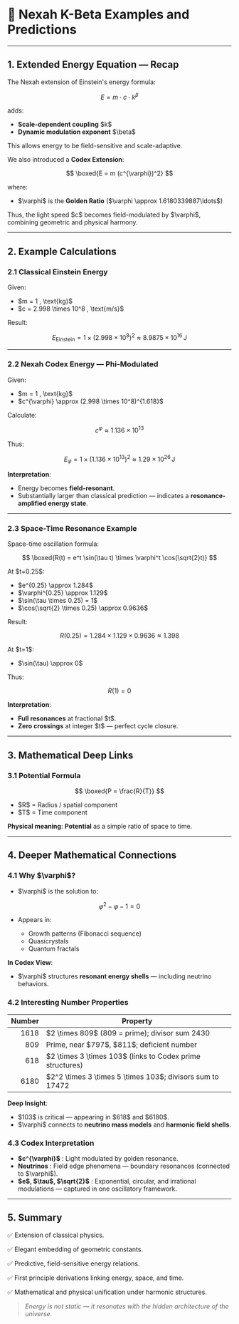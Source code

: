 # 📘 Nexah K-Beta Examples and Predictions

---

## 1. Extended Energy Equation — Recap

The Nexah extension of Einstein's energy formula:

$$
E = m \cdot c \cdot k^{\beta}
$$

adds:

* **Scale-dependent coupling** \$k\$
* **Dynamic modulation exponent** \$\beta\$

This allows energy to be field-sensitive and scale-adaptive.

We also introduced a **Codex Extension**:

$$
\boxed{E = m (c^{\varphi})^2}
$$

where:

* \$\varphi\$ is the **Golden Ratio** (\$\varphi \approx 1.6180339887\ldots\$)

Thus, the light speed \$c\$ becomes field-modulated by \$\varphi\$, combining geometric and physical harmony.

---

## 2. Example Calculations

### 2.1 Classical Einstein Energy

Given:

* \$m = 1 , \text{kg}\$
* \$c = 2.998 \times 10^8 , \text{m/s}\$

Result:

$$
E_{\text{Einstein}} = 1 \times (2.998 \times 10^8)^2 \approx 8.9875 \times 10^{16} \, \text{J}
$$

---

### 2.2 Nexah Codex Energy — Phi-Modulated

Given:

* \$m = 1 , \text{kg}\$
* \$c^{\varphi} \approx (2.998 \times 10^8)^{1.618}\$

Calculate:

$$
c^{\varphi} \approx 1.136 \times 10^{13}
$$

Thus:

$$
E_{\varphi} = 1 \times (1.136 \times 10^{13})^2 \approx 1.29 \times 10^{26} \, \text{J}
$$

**Interpretation**:

* Energy becomes **field-resonant**.
* Substantially larger than classical prediction — indicates a **resonance-amplified energy state**.

---

### 2.3 Space-Time Resonance Example

Space-time oscillation formula:

$$
\boxed{R(t) = e^t \sin(\tau t) \times \varphi^t \cos(\sqrt{2}t)}
$$

At \$t=0.25\$:

* \$e^{0.25} \approx 1.284\$
* \$\varphi^{0.25} \approx 1.129\$
* \$\sin(\tau \times 0.25) = 1\$
* \$\cos(\sqrt{2} \times 0.25) \approx 0.9636\$

Result:

$$
R(0.25) = 1.284 \times 1.129 \times 0.9636 \approx 1.398
$$

At \$t=1\$:

* \$\sin(\tau) \approx 0\$

Thus:

$$
R(1) = 0
$$

**Interpretation**:

* **Full resonances** at fractional \$t\$.
* **Zero crossings** at integer \$t\$ — perfect cycle closure.

---

## 3. Mathematical Deep Links

### 3.1 Potential Formula

$$
\boxed{P = \frac{R}{T}}
$$

* \$R\$ = Radius / spatial component
* \$T\$ = Time component

**Physical meaning**: **Potential** as a simple ratio of space to time.

---

## 4. Deeper Mathematical Connections

### 4.1 Why \$\varphi\$?

* \$\varphi\$ is the solution to:

$$
\varphi^2 - \varphi - 1 = 0
$$

* Appears in:

  * Growth patterns (Fibonacci sequence)
  * Quasicrystals
  * Quantum fractals

**In Codex View**:

* \$\varphi\$ structures **resonant energy shells** — including neutrino behaviors.

### 4.2 Interesting Number Properties

| Number | Property                                                    |
| -----: | ----------------------------------------------------------- |
|   1618 | \$2 \times 809\$ (809 = prime); divisor sum 2430            |
|    809 | Prime, near \$797\$, \$811\$; deficient number              |
|    618 | \$2 \times 3 \times 103\$ (links to Codex prime structures) |
|   6180 | \$2^2 \times 3 \times 5 \times 103\$; divisors sum to 17472 |

**Deep Insight**:

* \$103\$ is critical — appearing in \$618\$ and \$6180\$.
* \$\varphi\$ connects to **neutrino mass models** and **harmonic field shells**.

### 4.3 Codex Interpretation

* **\$c^{\varphi}\$** : Light modulated by golden resonance.
* **Neutrinos** : Field edge phenomena — boundary resonances (connected to \$\varphi\$).
* **\$e\$, \$\tau\$, \$\sqrt{2}\$** : Exponential, circular, and irrational modulations — captured in one oscillatory framework.

---

## 5. Summary

✅ Extension of classical physics.

✅ Elegant embedding of geometric constants.

✅ Predictive, field-sensitive energy relations.

✅ First principle derivations linking energy, space, and time.

✅ Mathematical and physical unification under harmonic structures.

> *Energy is not static — it resonates with the hidden architecture of the universe.*

